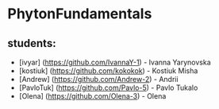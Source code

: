 # PhytonFundamentals

## students:
- [ivyar] (https://github.com/IvannaY-1) - Ivanna Yarynovska
- [kostiuk] (https://github.com/kokokok) - Kostiuk Misha
- [Andrew] (https://github.com/Andrew-2) - Andrii
- [PavloTuk] (https://github.com/Pavlo-5) - Pavlo Tukalo
- [Olena] (https://github.com/Olena-3) - Olena
